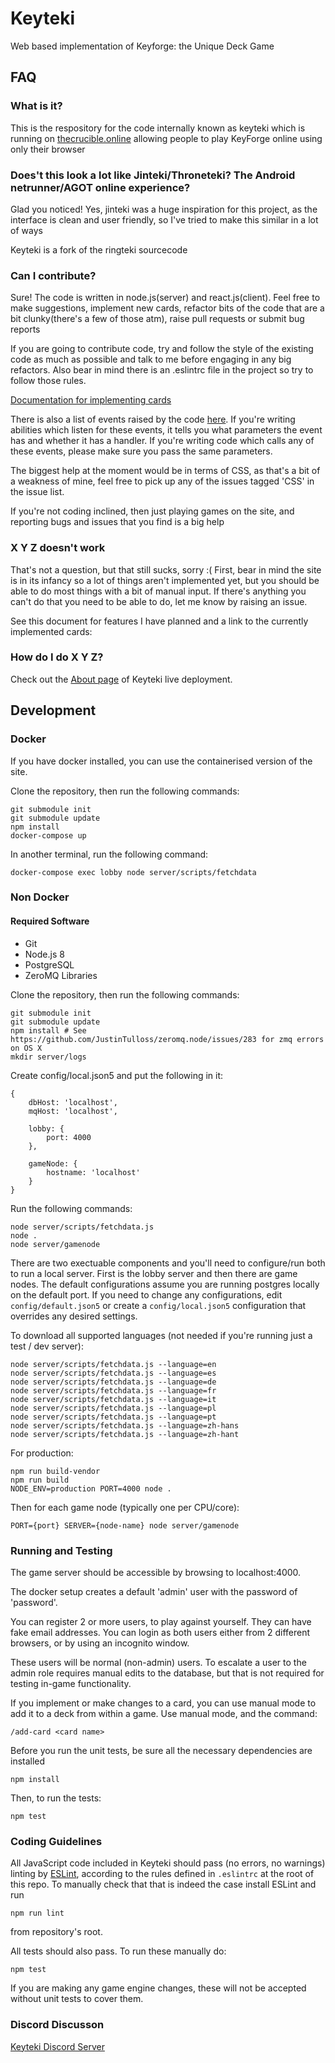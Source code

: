 # Keyteki


Web based implementation of Keyforge: the Unique Deck Game

## FAQ

### What is it?

This is the respository for the code internally known as keyteki which is running on [thecrucible.online](https://thecrucible.online/) allowing people to play KeyForge online using only their browser

### Does't this look a lot like Jinteki/Throneteki? The Android netrunner/AGOT online experience?

Glad you noticed!  Yes, jinteki was a huge inspiration for this project, as the interface is clean and user friendly, so I've tried to make this similar in a lot of ways

Keyteki is a fork of the ringteki sourcecode

### Can I contribute?

Sure!  The code is written in node.js(server) and react.js(client).  Feel free to make suggestions, implement new cards, refactor bits of the code that are a bit clunky(there's a few of those atm), raise pull requests or submit bug reports

If you are going to contribute code, try and follow the style of the existing code as much as possible and talk to me before engaging in any big refactors.  Also bear in mind there is an .eslintrc file in the project so try to follow those rules.

[Documentation for implementing cards](https://github.com/keyteki/keyteki/blob/master/docs/implementing-cards.md)

There is also a list of events raised by the code [here](https://docs.google.com/spreadsheets/d/1gJEGGwZcbVoUZnuc0zkKNblleVP0qoMWUQOvI_8G3mQ/edit?usp=sharing). If you're writing abilities which listen for these events, it tells you what parameters the event has and whether it has a handler.  If you're writing code which calls any of these events, please make sure you pass the same parameters.

The biggest help at the moment would be in terms of CSS, as that's a bit of a weakness of mine, feel free to pick up any of the issues tagged 'CSS' in the issue list.

If you're not coding inclined, then just playing games on the site, and reporting bugs and issues that you find is a big help

### X Y Z doesn't work
That's not a question, but that still sucks, sorry :(  First, bear in mind the site is in its infancy so a lot of things aren't implemented yet, but you should be able to do most things with a bit of manual input.  If there's anything you can't do that you need to be able to do, let me know by raising an issue.

See this document for features I have planned and a link to the currently implemented cards:  

### How do I do X Y Z?

Check out the [About page](https://thecrucible.online/about) of Keyteki live deployment.

## Development

### Docker
If you have docker installed, you can use the containerised version of the site.

Clone the repository, then run the following commands:
```
git submodule init
git submodule update
npm install
docker-compose up
```

In another terminal, run the following command:
```
docker-compose exec lobby node server/scripts/fetchdata
```

### Non Docker
#### Required Software
* Git
* Node.js 8
* PostgreSQL
* ZeroMQ Libraries

Clone the repository, then run the following commands:
```
git submodule init
git submodule update
npm install # See https://github.com/JustinTulloss/zeromq.node/issues/283 for zmq errors on OS X
mkdir server/logs
```

Create config/local.json5 and put the following in it:
```
{
    dbHost: 'localhost',
    mqHost: 'localhost',

    lobby: {
        port: 4000
    },

    gameNode: {
        hostname: 'localhost'
    }
}
```

Run the following commands:
```
node server/scripts/fetchdata.js
node .
node server/gamenode
```

There are two exectuable components and you'll need to configure/run both to run a local server.  First is the lobby server and then there are game nodes. The default configurations assume you are running postgres locally on the default port. If you need to change any configurations, edit `config/default.json5` or create a `config/local.json5` configuration that overrides any desired settings.   

To download all supported languages (not needed if you're running just a test / dev server):
```
node server/scripts/fetchdata.js --language=en
node server/scripts/fetchdata.js --language=es
node server/scripts/fetchdata.js --language=de
node server/scripts/fetchdata.js --language=fr
node server/scripts/fetchdata.js --language=it
node server/scripts/fetchdata.js --language=pl
node server/scripts/fetchdata.js --language=pt
node server/scripts/fetchdata.js --language=zh-hans
node server/scripts/fetchdata.js --language=zh-hant
```

For production:

```
npm run build-vendor
npm run build
NODE_ENV=production PORT=4000 node .
```

Then for each game node (typically one per CPU/core):

```
PORT={port} SERVER={node-name} node server/gamenode
```

### Running and Testing

The game server should be accessible by browsing to localhost:4000. 

The docker setup creates a default 'admin' user with the password of 'password'.

You can register 2 or more users, to play against yourself. 
They can have fake email addresses. 
You can login as both users either from 2 different browsers, or by 
using an incognito window. 

These users will be normal (non-admin) users. To escalate a user to 
the admin role requires manual edits to the database, but that 
is not required for testing in-game functionality. 

If you implement or make changes to a card, you can use manual mode 
to add it to a deck from within a game. Use manual mode, and the command:
```
/add-card <card name>
```

Before you run the unit tests, be sure all the necessary dependencies are installed
```
npm install
```

Then, to run the tests:
```
npm test
```


### Coding Guidelines

All JavaScript code included in Keyteki should pass (no errors, no warnings)
linting by [ESLint](http://eslint.org/), according to the rules defined in
`.eslintrc` at the root of this repo. To manually check that that is indeed the
case install ESLint and run

```
npm run lint
```

from repository's root.

All tests should also pass.  To run these manually do:

```
npm test
```

If you are making any game engine changes, these will not be accepted without unit tests to cover them.

### Discord Discusson
[Keyteki Discord Server](https://discord.gg/NncEXAs)
